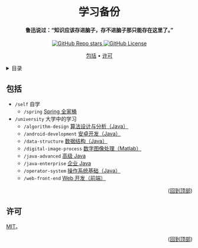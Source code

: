 <!-- Title -->

<a name="readme-top"></a>

<div align="center">
  <h1>学习备份</h1>

  <h4>鲁迅说过：“知识应该存进脑子，存不进脑子那只能存在这里了。”</h4>

  <p>
    <a href="../../stargazers">
      <img alt="GitHub Repo stars" src="https://img.shields.io/github/stars/Lyana-nullptr/learning-backup?style=flat">
    </a>
    <a href="LICENSE">
      <img alt="GitHub License" src="https://img.shields.io/github/license/Lyana-nullptr/config-files">
    </a>
  </p>

  <p>
    <a href="#包括">包括</a> •
    <a href="#许可">许可</a>
  </p>
</div>

<!-- 目录 -->

<details>
  <summary>目录</summary>
  <ol>
    <li><a href="#包括">包括</a></li>
    <li><a href="#许可">许可</a></li>
  </ol>
</details>

<!-- 包括 -->

## 包括

- `/self` 自学
  - `/spring` [Spring 全家桶](self/spring)
- `/university` 大学中的学习
  - `/algorithm-design` [算法设计与分析（Java）](university/algorithm-design)
  - `/android-development` [安卓开发（Java）](university/android-development)
  - `/data-structure` [数据结构（Java）](university/data-structure)
  - `/digital-image-process` [数字图像处理（Matlab）](university/digital-image-process)
  - `/java-advanced` [高级 Java](university/java-advanced)
  - `/java-enterprise` [企业 Java](university/java-enterprise)
  - `/operator-system` [操作系统基础（Java）](university/operator-system)
  - `/web-front-end` [Web 开发（前端）](university/web-front-end)

<p align="right">(<a href="#readme-top">回到顶部</a>)</p>

<!-- 许可 -->

## 许可

[MIT](LICENSE)。

<p align="right">(<a href="#readme-top">回到顶部</a>)</p>
